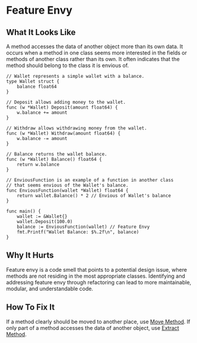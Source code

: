 # Feature Envy

## What It Looks Like

A method accesses the data of another object more than its own data. It occurs when a method in one class seems more interested in the fields or methods of another class rather than its own. It often indicates that the method should belong to the class it is envious of.


```
// Wallet represents a simple wallet with a balance.
type Wallet struct {
	balance float64
}

// Deposit allows adding money to the wallet.
func (w *Wallet) Deposit(amount float64) {
	w.balance += amount
}

// Withdraw allows withdrawing money from the wallet.
func (w *Wallet) Withdraw(amount float64) {
	w.balance -= amount
}

// Balance returns the wallet balance.
func (w *Wallet) Balance() float64 {
	return w.balance
}

// EnviousFunction is an example of a function in another class
// that seems envious of the Wallet's balance.
func EnviousFunction(wallet *Wallet) float64 {
	return wallet.Balance() * 2 // Envious of Wallet's balance
}

func main() {
	wallet := &Wallet{}
	wallet.Deposit(100.0)
	balance := EnviousFunction(wallet) // Feature Envy
	fmt.Printf("Wallet Balance: $%.2f\n", balance)
}
```

## Why It Hurts

Feature envy is a code smell that points to a potential design issue, where methods are not residing in the most appropriate classes. Identifying and addressing feature envy through refactoring can lead to more maintainable, modular, and understandable code.


## How To Fix It

If a method clearly should be moved to another place, use [Move Method](.././../refactorings/move-method.md).
If only part of a method accesses the data of another object, use [Extract Method](.././../refactorings/extract-method.md).
